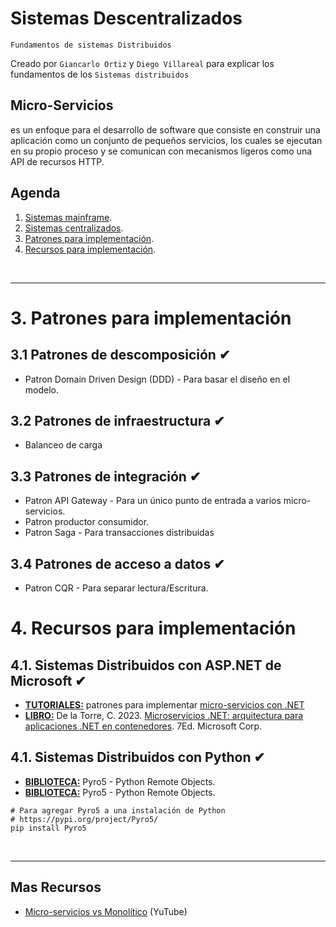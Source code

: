 # Sistemas Descentralizados
<p><code>Fundamentos de sistemas Distribuidos</code></p>
<p>Creado por <code>Giancarlo Ortiz</code> y <code>Diego Villareal</code> para explicar los fundamentos de los <code>Sistemas distribuidos</code></p>

## Micro-Servicios
es un enfoque para el desarrollo de software que consiste en construir una aplicación como un conjunto de pequeños servicios, los cuales se ejecutan en su propio proceso y se comunican con mecanismos ligeros como una API de recursos HTTP.


## Agenda
1. [Sistemas mainframe](#1-sistemas-mainframes).
1. [Sistemas centralizados](#2-sistemas-centralizados).
1. [Patrones para implementación](#3-sistemas-distribuidos).
1. [Recursos para implementación](#4-sistemas-descentralizados).

<br>

---
# 3. Patrones para implementación

## 3.1 Patrones de descomposición ✔
* Patron Domain Driven Design (DDD) - Para basar el diseño en el modelo.

## 3.2 Patrones de infraestructura ✔
* Balanceo de carga

## 3.3 Patrones de integración ✔
* Patron API Gateway - Para un único punto de entrada a varios micro-servicios.
* Patron productor consumidor.
* Patron Saga - Para transacciones distribuidas

## 3.4 Patrones de acceso a datos ✔
* Patron CQR - Para separar lectura/Escritura.



# 4. Recursos para implementación
## 4.1. Sistemas Distribuidos con ASP.NET de Microsoft  ✔
* [__TUTORIALES:__][41_1] patrones para implementar [micro-servicios con .NET][41_2]
* [__LIBRO:__][41_1] De la Torre, C. 2023. [Microservicios .NET: arquitectura para aplicaciones .NET en contenedores][41_3]. 7Ed. Microsoft Corp.

[41_1]:#41-sistemas-distribuidos-con-aspnet-de-microsoft-✔
[41_2]:https://www.netmentor.es/entrada/patron-api-gateway
[41_3]:https://learn.microsoft.com/en-us/dotnet/architecture/microservices/

## 4.1. Sistemas Distribuidos con Python  ✔
* [__BIBLIOTECA:__][42_1] Pyro5 - Python Remote Objects.
* [__BIBLIOTECA:__][42_1] Pyro5 - Python Remote Objects.

```shell
# Para agregar Pyro5 a una instalación de Python
# https://pypi.org/project/Pyro5/
pip install Pyro5
```

[42_1]:https://pyro5.readthedocs.io/en/latest/

<br>

---
## Mas Recursos
- [Micro-servicios vs Monolítico](https://www.youtube.com/watch?v=cq8OLr3AbwM) (YuTube)
